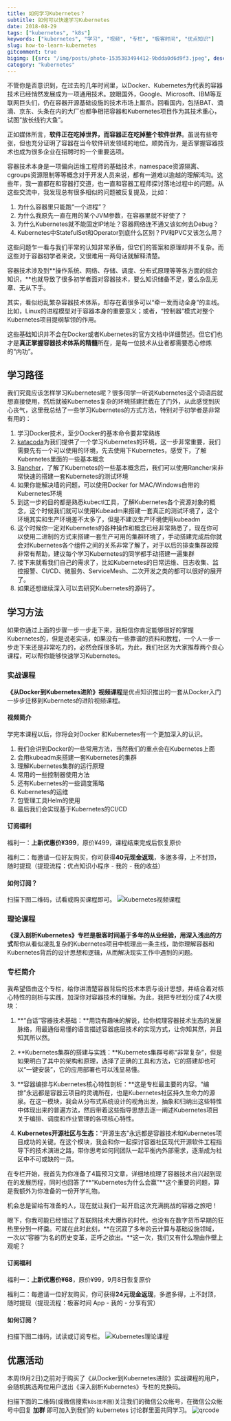 ```yaml
---
title: 如何学习Kubernetes？
subtitle: 如何可以快速学习Kubernetes
date: 2018-08-29
tags: ["kubernetes", "k8s"]
keywords: ["kubernetes", "学习", "视频", "专栏", "极客时间", "优点知识"]
slug: how-to-learn-kubernetes
gitcomment: true
bigimg: [{src: "/img/posts/photo-1535383494412-9bdda0d6d9f3.jpeg", desc: "Lighthouse"}]
category: "kubernetes"
---
```


不管你是否意识到，在过去的几年时间里，以Docker、Kubernetes为代表的容器技术已经悄然发展成为一项通用技术。放眼国外，Google、Microsoft、IBM等互联网巨头们，仍在容器开源基础设施的技术市场上厮杀。回看国内，包括BAT、滴滴、京东、头条在内的大厂也都争相把容器和Kubernetes项目作为其技术重心，试图“放长线钓大鱼”。

<!--more-->

正如媒体所言，**软件正在吃掉世界，而容器正在吃掉整个软件世界**。虽说有些夸张，但也充分证明了容器在当今软件研发领域的地位。顺势而为，是否掌握容器技术也成为很多企业在招聘时的一个重要选项。

容器技术本身是一项偏向运维工程师的基础技术，namespace资源隔离、cgroups资源限制等等概念对于开发人员来说，都有一道难以逾越的理解鸿沟。这些年，我一直都在和容器打交道，也一直和容器工程师探讨落地过程中的问题。从这些交流中，我发现总有很多相似的问题被反复提及，比如：

1. 为什么容器里只能跑“一个进程”？
2. 为什么我原先一直在用的某个JVM参数，在容器里就不好使了？
3. 为什么Kubernetes就不能固定IP地址？容器网络连不通又该如何去Debug？
4. Kubernetes中StatefulSet和Operator到底什么区别？PV和PVC又该怎么用？

这些问题乍一看与我们平常的认知非常矛盾，但它们的答案和原理却并不复杂。而这些对于容器初学者来说，又很难用一两句话就解释清楚。

容器技术涉及到**操作系统、网络、存储、调度、分布式原理等等各方面的综合知识，**也就导致了很多初学者面对容器技术，要么知识储备不足，要么杂乱无章、无从下手。

其实，看似纷乱繁杂容器技术体系，却存在着很多可以“牵一发而动全身”的主线。比如，Linux的进程模型对于容器本身的重要意义；或者，“控制器”模式对整个Kubernetes项目提纲挈领的作用。

这些基础知识并不会在Docker或者Kubernetes的官方文档中详细赘述。但它们也才是**真正掌握容器技术体系的精髓**所在，是每一位技术从业者都需要悉心修炼的“内功”。

## 学习路径
我们究竟应该怎样学习Kubernetes呢？很多同学一听说Kubernetes这个词语后就想直接使用，然后就被Kubernetes复杂的环境搭建拦截在了门外，从此感觉到灰心丧气，这里我总结了一些学习Kubernetes的方式方法，特别对于初学者是非常有用的：

1. 学习Docker技术，至少Docker的基本命令要非常熟练
2. [katacoda](https://www.katacoda.com/courses/kubernetes)为我们提供了一个学习Kubernetes的环境，这一步非常重要，我们需要先有一个可以使用的环境，先去使用下Kubernetes，感受下，了解Kubernetes里面的一些基本概念
3. [Rancher](https://rancher.com/)，了解了Kubernetes的一些基本概念后，我们可以使用Rancher来非常快速的搭建一套Kubernetes的测试环境
4. 如果你能解决墙的问题，可以使用Docker for MAC/Windows自带的Kubernetes环境
5. 到这一步的目的都是熟悉kubectl工具，了解Kubernetes各个资源对象的概念，这个时候我们就可以使用Kubeadm来搭建一套真正的测试环境了，这个环境其实和生产环境差不太多了，但是不建议生产环境使用kubeadm
6. 这个时候你一定对Kubernetes的各种操作和概念已经非常熟悉了，现在你可以使用二进制的方式来搭建一套生产可用的集群环境了，手动搭建完成后你就会对Kubernetes各个组件之间的关系非常了解了，对于以后的排查集群故障非常有帮助，建议每个学习Kubernetes的同学都手动搭建一遍集群
7. 接下来就看我们自己的需求了，比如Kubernetes的日常运维、日志收集、监控报警、CI/CD、微服务、ServiceMesh、二次开发之类的都可以很好的展开了。
8. 如果还想继续深入可以去研究Kubernetes的源码了。

## 学习方法
如果你通过上面的步骤一步一步走下来，我相信你肯定能够很好的掌握Kubernetes的，但是说老实话，如果没有一些靠谱的资料和教程，一个人一步一步走下来还是非常吃力的，必然会踩很多坑，为此，我们社区为大家推荐两个良心课程，可以帮你能够快速学习Kubernetes。

### 实战课程
**《****从Docker到Kubernetes进阶****》视频课程**是优点知识推出的一套从Docker入门一步步迁移到Kubernetes的进阶视频课程。

#### 视频简介
学完本课程以后，你将会对Docker 和Kubernetes有一个更加深入的认识。

1. 我们会讲到Docker的一些常用方法，当然我们的重点会在Kubernetes上面
2. 会用kubeadm来搭建一套Kubernetes的集群
3. 理解Kubernetes集群的运行原理
4. 常用的一些控制器使用方法
5. 还有Kubernetes的一些调度策略
6. Kubernetes的运维
7. 包管理工具Helm的使用
8. 最后我们会实现基于Kubernetes的CI/CD

#### 订阅福利
福利一：**上新优惠价¥399**，原价¥499，课程结束完成后恢复原价

福利二：每邀请一位好友购买，你可获得**40元现金返现**，多邀多得，上不封顶，随时提现（提现流程：优点知识小程序 - 我的 - 我的收益）

#### 如何订阅？
扫描下图二维码，试看或购买课程即可。
![Kubernetes视频课程](/img/posts/k8s-video.jpeg)

### 理论课程
**《****深入剖析Kubernetes****》专栏是极客时间基于多年的从业经验，用深入浅出的方式**帮你从看似凌乱复杂的Kubernetes项目中梳理出一条主线，助你理解容器和Kubernetes背后的设计思想和逻辑，从而解决现实工作中遇到的问题。

### 专栏简介
我希望借由这个专栏，给你讲清楚容器背后的技术本质与设计思想，并结合着对核心特性的剖析与实践，加深你对容器技术的理解。为此，我把专栏划分成了4大模块：

1. **“白话”容器技术基础：**用饶有趣味的解说，给你梳理容器技术生态的发展脉络，用最通俗易懂的语言描述容器底层技术的实现方式，让你知其然，并且知其所以然。

2. **Kubernetes集群的搭建与实践：**Kubernetes集群号称“非常复杂”，但是如果明白了其中的架构和原理，选择了正确的工具和方法，它的搭建却也可以“一键安装”，它的应用部署也可以浅显易懂。

3. **容器编排与Kubernetes核心特性剖析：**这是专栏最主要的内容。“编排”永远都是容器云项目的灵魂所在，也是Kubernetes社区持久生命力的源泉。在这一模块，我会从分布式系统设计的视角出发，抽象和归纳出这些特性中体现出来的普遍方法，然后带着这些指导思想去逐一阐述Kubernetes项目关于编排、调度和作业管理的各项核心特性。

4. **Kubernetes开源社区与生态：**“开源生态”永远都是容器技术和Kubernetes项目成功的关键。在这个模块，我会和你一起探讨容器社区现代开源软件工程指导下的技术演进之路，带你思考如何同团队一起平衡内外部需求，逐渐成为社区中不可或缺的一员。

在专栏开始，我首先为你准备了4篇预习文章，详细地梳理了容器技术自兴起到现在的发展历程，同时也回答了**“Kubernetes为什么会赢”**这个重要的问题，算是我额外为你准备的一份开学礼物。

机会总是留给有准备的人，现在就让我们一起开启这次充满挑战的容器之旅吧！

眼下，你我可能已经错过了互联网技术大爆炸的时代，也没有在数字货币早期的狂热里分到一杯羹。可就在此时此刻，**在沉寂了多年的云计算与基础设施领域，一次以“容器”为名的历史变革，正呼之欲出。**这一次，我们又有什么理由作壁上观呢？

#### 订阅福利
福利一：**上新优惠价¥68**，原价¥99，9月8日恢复原价

福利二：每邀请一位好友购买，你可获得**24元现金返现**，多邀多得，上不封顶，随时提现（提现流程：极客时间 App - 我的 - 分享有赏）

#### 如何订阅？
扫描下图二维码，试读或订阅专栏。
![Kubernetes理论课程](/img/posts/k8s-article.jpeg)

## 优惠活动
本周(9月2日)之前对于购买了《从Docker到Kubernetes进阶》实战课程的用户，会随机挑选两位用户送出《深入剖析Kubernetes》专栏的兑换码。

扫描下面的二维码(或微信搜索`k8s技术圈`)关注我们的微信公众帐号，在微信公众帐号中回复 **加群** 即可加入到我们的 kubernetes 讨论群里面共同学习。
![qrcode](/img/posts/qrcode_for_gh_d6dd87b6ceb4_430.jpg)

